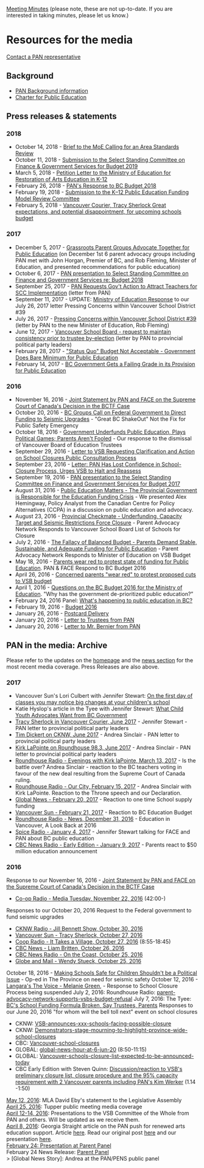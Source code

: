 [Meeting Minutes](https://drive.google.com/folderview?id=0B1MKFnQ4MQAPTHlsVTJTVHBBdlE&usp=sharing) (please note, these are not up-to-date. If you are interested in taking minutes, please let us know.)

# Resources for the media

[Contact a PAN representative](mailto:parentadvocacynetwork@gmail.com)

## Background

* [PAN Background information](/downloads/pan_backgrounder_jan2016.pdf)
* [Charter for Public Education](/downloads/publiceducationprint.pdf)


## Press releases & statements

### 2018
* October 14, 2018 - [Brief to the MoE Calling for an Area Standards Review](/2018/10/15/area-standards)
* ​October 11, 2018 - [Submission to the Select Standing Committee on Finance & Government Services for Budget 2019](/2018/10/14/select-standing-committee)
* March 5, 2018 - [Petition Letter to the Ministry of Education for Restoration of Arts Education in K-12](/downloads/180305_letter_to_moe_for_arts_education.pdf)
* ​February 26, 2018 - [PAN's Response to BC Budget 2018](/downloads/180226_pan_response_to_budget_media_release_v1.pdf)
* ​February 19, 2018 - [Submission to the K–12 Public Education Funding Model Review Committee](/downloads/180219_pan_fundingreviewsubmission_final.pdf)
* ​February 5, 2018 - [Vancouver Courier, Tracy Sherlock Great expectations, and potential disappointment, for upcoming schools budget](https://www.vancouverisawesome.com/courier-archive/opinion/great-expectations-and-potential-disappointment-for-upcoming-schools-budget-3066881)

### 2017
* December 5, 2017 - [Grassroots Parent Groups Advocate Together for Public Education](/downloads/pan_groups_together_meet_govt_dec_5.pdf) (on December 1st 6 parent advocacy groups including PAN met with John Horgan, Premier of BC, and Rob Fleming, Minister of Education, and presented recommendations for public education)
* October 6, 2017 - [PAN presentation to Select Standing Committee on Finance and Government Services re: Budget 2018](/downloads/20171006_scc_for_budget_2018_19_f.pdf)
* September 25, 2017 - [PAN Requests Gov't Action to Attract Teachers for SCC Implementation](/downloads/170925_pan_statement_to_govt_re_scc_implementation.pdf) (letter from PAN) ​
* September 11, 2017 - UPDATE: [​Ministry of Education Response](/downloads/195175_pan_outgoing.pdf) to our July 26, 2017 letter Pressing Concerns within Vancouver School District #39 
* ​July 26, 2017 - [Pressing Concerns within Vancouver School District #39](/downloads/20170726_pan_letter_to_moe_re_vsb.pdf) (letter by PAN to the new Minister of Education, Rob Fleming)
* ​June 12, 2017 - [Vancouver School Board - request to maintain consistency prior to trustee by-election](/downloads/20170612_pan_letter_to_govt_re_vsb_official_trustee.pdf) (letter by PAN to provincial political party leaders)
* February 28, 2017 - ["Status Quo" Budget Not Acceptable - Government Does Bare Minimum for Public Education](/downloads/170228_pan_response_to_budget_media_release_february_28_2017.pdf)
* February 14, 2017 - [BC Government Gets a Failing Grade in its Provision for Public Education](/2017/02/14/demands)

### 2016
* November 16, 2016 - [Joint Statement by PAN and  FACE on the Supreme Court of Canada's Decision in the BCTF Case](/2016/11/16/bctf-case)
* October 20, 2016 - [BC Groups Call on Federal Government to Direct Funding to Seismic Upgrades](/downloads/pan_media_release_seismic_request_to_fed_govt_october_20_2016.pdf) - "Great BC ShakeOut" Not the Fix for Public Safety Emergency
* October 18, 2016 - [Government Underfunds Public Education, Plays Political Games; Parents Aren't Fooled](/downloads/pan_response_to_vbe_dismissals_media_release_october_18_2016.pdf) - Our response to the dismissal of Vancouver Board of Education Trustees
* September 29, 2016 - [Letter to VSB Requesting Clarification and Action on School Closures Public Consultation Process](/2016/09/29/letter-to-the-vsb)
* September 23, 2016 - [Letter: PAN Has Lost Confidence in School-Closure Process, Urges VSB to Halt and Reassess](/2016/09/23/letter-to-vsb)
* September 19, 2016 - [PAN presentation to the Select Standing Committee on Finance and Government Services for Budget 2017](/downloads/pan_presentation_to_the_ssc_sept_19_2016_endnotes.pdf)
* August 31, 2016 - [Public Education Matters - The Provincial Government is Responsible for the Education Funding Crisis](/downloads/pan_slides_-_alex_hemingway_-_august_31_2016.pdf) - We presented Alex Hemingway, Policy Analyst from the Canadian Centre for Policy Alternatives (CCPA) in a discussion on public education and advocacy.
* August 23, 2016 - [Provincial Checkmate - Underfunding, Capacity Target and Seismic Restrictions Force Closure](/downloads/pan_statement_media_release_august_23_2016.pdf) - Parent Advocacy Network Responds to Vancouver School Board List of Schools for Closure
* July 2, 2016 - [The Fallacy of Balanced Budget - Parents Demand Stable, Sustainable, and Adequate Funding for Public Education](/downloads/pan_statement_vsb_moe_media_release_july_2_2016.pdf) - Parent Advocacy Network Responds to Minister of Education on VSB Budget
* May 18, 2016 - [Parents wear red to protest state of funding for Public Education](/downloads/pan_face_news_release_may_19_2016.pdf). PAN & FACE Respond to BC Budget 2016
* April 26, 2016 - [Concerned parents "wear red" to protest proposed cuts to VSB budget](/downloads/pan_news_release_april_26_2016.pdf)
* April 1, 2016 - [Questions on the BC Budget 2016 for the Ministry of Education](/downloads/pan_news_release_april_1_2016.pdf). "Why has the government de-prioritized public education?” ​
* February 24, 2016 Panel: [What's happening to public education in BC?](/downloads/pan_news_release_february_24_2016.pdf)
* February 19, 2016 - [Budget 2016](/downloads/pan_news_release_february_19_2016.pdf)
* January 26, 2016 - [Postcard Delivery](/downloads/pan_news_release_january_26_2016.pdf)
* January 20, 2016 - [Letter to Trustees from PAN](/downloads/pan_letter_to_vsb_trustees.pdf)
* January 20, 2016 - [Letter to Mr. Bernier from PAN]()

## PAN in the media: Archive

Please refer to the updates on the [homepage](https://panvancouver.github.io) and the [news section](/news) for the most recent media coverage. Press Releases are also above.


### 2017
* Vancouver Sun's Lori Culbert with Jennifer Stewart: [On the first day of classes you may notice big changes at your children's school](http://vancouversun.com/news/local-news/on-the-first-day-of-classes-you-may-notice-big-changes-at-your-childrens-school)
* Katie Hyslop's article in the Tyee with Jennifer Stewart: [What Child Youth Advocates Want from BC Government](https://thetyee.ca/News/2017/07/20/What-Child-Youth-Advocates-Want-from-BC-Government/)
* [​Tracy Sherlock in Vancouver Courier, June 2017](http://www.vancourier.com/opinion/politics-create-powder-keg-at-vancouver-school-board-1.20512174) - Jennifer Stewart - PAN letter to provincial political party leaders
* [Tim Dickert on CKNW, June 2017](https://omny.fm/shows/cknw/status-of-the-provincial-school-board) - Andrea Sinclair - PAN letter to provincial political party leaders
* [Kirk LaPointe on Roundhouse 98.3, June 2017](http://bit.ly/2rvQhDk)  - Andrea Sinclair - PAN letter to provincial political party leaders
* [Roundhouse Radio - Evenings with Kirk laPointe, March 13, 2017](http://bit.ly/2npeoCW) - Is the battle over? Andrea Sinclair - reaction to the BC teachers voting in favour of the new deal resulting from the Supreme Court of Canada ruling.​
* [Roundhouse Radio - Our City, February 15, 2017](http://cirh2.streamon.fm/listen-pl-8071) - Andrea Sinclair with Kirk LaPointe. Reaction to the Throne speech and our Declaration.
* [Global News - February 20, 2017](http://globalnews.ca/video/3262024/mixed-reaction-to-government-decision-to-spend-more-on-school-supplies) - Reaction to one time School supply funding
* [Vancouver Sun - February 21, 2017](http://vancouversun.com/news/local-news/b-c-education-budget-boosted-to-cover-court-win-rising-enrolment) - Reaction to BC Education Budget
* [Roundhouse Radio - News, December 31, 2016](http://www.roundhouseradio.com/news/2016/12/31/education-in-vancouver-a-look-back-at-2016) - Education in Vancouver, A Look Back at 2016
* [Spice Radio - January 4, 2017](http://facebc.ca/audio/2017-01-04-face-interview.mp3) - Jennifer Stewart talking for FACE and PAN about BC public education
* [​CBC News Radio - Early Edition - January 9, 2017](http://www.cbc.ca/news/canada/british-columbia/programs/theearlyedition/parents-react-to-50-million-education-announcement-1.3927442) - Parents react to $50 million education announcement

### 2016

Response to our November 16, 2016 - [Joint Statement by PAN and  FACE on the Supreme Court of Canada's Decision in the BCTF Case](/2016/11/16/bctf-case)
* [​Co-op Radio - Media Tuesday, November 22, 2016](https://t.co/F4lrQjToZv) (42:00-)

Responses to our October 20, 2016 Request to the Federal government to fund seismic upgrades
* [CKNW Radio - Jill Bennett Show, October 30, 2016](https://omny.fm/shows/cknw/parents-demanding-government-seismically-upgrade-s?in_playlist=the-jill-bennett-show)
* [Vancouver Sun - Tracy Sherlock, October 27, 2016](http://vancouversun.com/news/local-news/vsb-special-advisers-report-to-be-made-public-within-days-minister)
* [Coop Radio - It Takes a Village, October 27, 2016](http://www.coopradio.org/content/it-takes-village-3) (8:55-18:45)
* [CBC News - Liam Britten, October 26, 2016](http://www.cbc.ca/news/canada/british-columbia/seismic-upgrade-school-1.3823394?cmp=rss)
* [CBC News Radio - On the Coast, October 25, 2016](http://www.cbc.ca/news/canada/british-columbia/programs/onthecoast/parents-groups-ask-feds-to-pay-for-seismic-upgrades-to-b-c-schools-1.3823418)
* [Globe and Mail - Wendy Stueck, October 25, 2016](http://www.theglobeandmail.com/news/british-columbia/parents-want-ottawa-to-spend-on-seismic-upgrades-for-bc-schools/article32527795/)

October 18, 2016 - [Making Schools Safe for Children Shouldn't be a Political Issue](http://theprovince.com/opinion/jennifer-stewart-making-schools-safe-for-children-shouldnt-be-a-political-issue) - Op-ed in The Province on need for seismic safety
October 12, 2016 - [Langara's The Voice - Melanie Green](http://www.langaravoice.ca/2016/10/12/south-vancouver-schools-avoid-potential-closure/),  - ​Response to School Closure Process being suspended
​July 2, 2016: Roundhouse Radio: [parent-advocacy-network-supports-vsbs-budget-refusal](http://www.roundhouseradio.com/news/2016/07/02/parent-advocacy-network-supports-vsbs-budget-refusal)
July 7, 2016: The Tyee: [BC's School Funding Formula Broken, Say Trustees, Parents](http://thetyee.ca/News/2016/07/07/BC-School-Funding-Formula-Broken/)
Responses to our June 20, 2016 "for whom will the bell toll next" event on school closures
* CKNW: [VSB-announces-xxx-schools-facing-possible-closure](http://www.cknw.com/2016/06/20/vsb-announces-xxx-schools-facing-possible-closure/)
* CKNW: [Demonstrators-stage-mourning-to-highlight-province-wide-school-closures](http://www.cknw.com/2016/06/20/demonstrators-stage-mourning-to-highlight-province-wide-school-closures/)
* CBC: [Vancouver-school-closures](http://www.cbc.ca/news/canada/british-columbia/vancouver-school-closures-1.3642795)
* ​GLOBAL: [global-news-hour-at-6-jun-20](http://globalnews.ca/video/2775762/global-news-hour-at-6-jun-20) (8:50-11:15)
* GLOBAL: [Vancouver-schools-closure-list-expected-to-be-announced-today](http://globalnews.ca/news/2773597/vancouver-schools-closure-list-expected-to-be-announced-today/)
* CBC Early Edition with Steven Quinn: [Discussion/reaction to  VSB's preliminary closure list, closure procedure and the 95% capacity requirement with 2 Vancouver parents including PAN's Kim Werker](http://www.cbc.ca/news/canada/british-columbia/programs/theearlyedition/june-21-2016-1.3645465?platform=hootsuite) (1.14 -1:50)

[​​​​May 12, 2016](https://youtu.be/1UrQyqbxYZQ): MLA David Eby's statement to the Legislative Assembly  
[​April 25, 2016](): Tupper public meeting media coverage  
[​April 12-14, 2016](): Presentations to the VSB Committee of the Whole from PAN and others. Will be updated as we receive them.  
[​April 8, 2016](): Georgia Straight article on the PAN push for renewed arts education support. Article [here](http://www.straight.com/arts/674731/parent-advocacy-network-public-education-will-plead-vsb-trustees-renewed-arts-education). Read our original post [here]() and our presentation [here]().  
[​February 24: Presentation at Parent Panel]()  
February 24 News Release: [Parent Panel]()  
\> [Global News Story]: Andrea at the PAN/PENS public panel  
